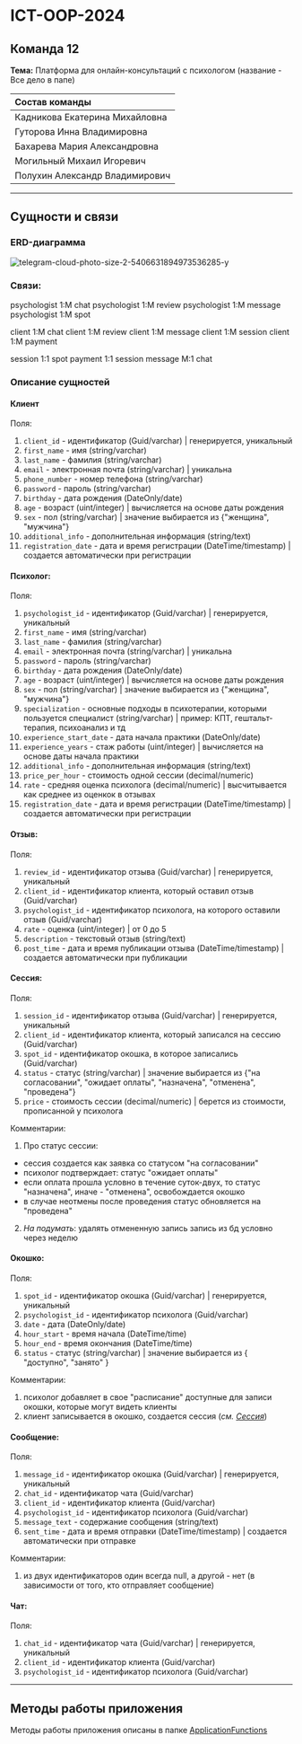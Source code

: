 # ICT-OOP-2024

## Команда  12 

**Тема:** Платформа для онлайн-консультаций с психологом (название - Все дело в папе)

| Состав команды |
|:-----|
| Кадникова Екатерина Михайловна |
| Гуторова Инна Владимировна |
| Бахарева Мария Александровна |
| Могильный Михаил Игоревич |
| Полухин Александр Владимирович |

---

## Сущности и связи

### ERD-диаграмма

![telegram-cloud-photo-size-2-5406631894973536285-y](https://github.com/t0nso1eil/ICT-OOP-2024/assets/112972915/38c5ea60-7cae-40a6-b946-95ecd51e47d9)

### Связи:

psychologist 1:M  chat 
psychologist 1:M  review 
psychologist 1:M  message 
psychologist 1:M  spot

client 1:M chat
client 1:M  review 
client 1:M  message 
client 1:M  session
client 1:M  payment

session 1:1 spot
payment 1:1 session
message M:1 chat

### Описание сущностей

#### Клиент
Поля:
1) `client_id` - идентификатор (Guid/varchar) | генерируется, уникальный
2) `first_name` - имя (string/varchar)
3) `last_name` - фамилия (string/varchar)
4) `email` - электронная почта (string/varchar) | уникальна
5) `phone_number` - номер телефона (string/varchar)
6) `password` - пароль (string/varchar)
7) `birthday` - дата рождения (DateOnly/date)
8) `age` - возраст (uint/integer) | вычисляется на основе даты рождения
9) `sex` - пол (string/varchar) | значение выбирается из {"женщина", "мужчина"}
10) `additional_info` - дополнительная информация (string/text)
11) `registration_date` - дата и время регистрации (DateTime/timestamp) | создается автоматически при регистрации

#### Психолог:
Поля:
1) `psychologist_id` - идентификатор (Guid/varchar) | генерируется, уникальный
2) `first_name` - имя (string/varchar)
3) `last_name` - фамилия (string/varchar)
4) `email` - электронная почта (string/varchar) | уникальна
5) `password` - пароль (string/varchar)
6) `birthday` - дата рождения (DateOnly/date)
7) `age` - возраст (uint/integer) | вычисляется на основе даты рождения
8) `sex` - пол (string/varchar) | значение выбирается из {"женщина", "мужчина"}
9) `specialization` - основные подходы в психотерапии, которыми пользуется специалист (string/varchar) | пример: КПТ, гештальт-терапия, психоанализ и тд
10) `experience_start_date` - дата начала практики (DateOnly/date)
11) `experience_years` - стаж работы (uint/integer) | вычисляется на основе даты начала практики
12) `additional_info` - дополнительная информация (string/text)
13) `price_per_hour` - стоимость одной сессии (decimal/numeric)
14) `rate` - средняя оценка психолога (decimal/numeric) | высчитывается как среднее из оценкок в отзывах
15) `registration_date` - дата и время регистрации (DateTime/timestamp) | создается автоматически при регистрации

#### Отзыв:
Поля:
1) `review_id` - идентификатор отзыва (Guid/varchar) | генерируется, уникальный
2) `client_id` - идентификатор клиента, который оставил отзыв (Guid/varchar)
3) `psychologist_id` - идентификатор психолога, на которого оставили отзыв (Guid/varchar)
4) `rate` - оценка (uint/integer) | от 0 до 5
5) `description` - текстовый отзыв (string/text)
6) `post_time` - дата и время публикации отзыва (DateTime/timestamp) | создается автоматически при публикации

#### Сессия:
Поля: 
1) `session_id` - идентификатор отзыва (Guid/varchar) | генерируется, уникальный
2) `client_id` - идентификатор клиента, который записался на сессию (Guid/varchar)
3) `spot_id` - идентификатор окошка, в которое записались (Guid/varchar)
4) `status` - статус (string/varchar) | значение выбирается из {"на согласовании", "ожидает оплаты", "назначена", "отменена", "проведена"}
5) `price` - стоимость сессии (decimal/numeric) | берется из стоимости, прописанной у психолога

Комментарии:
1) Про статус сессии:
* сессия создается как заявка со статусом "на согласовании"
* психолог подтверждает: статус "ожидает оплаты"
* если оплата прошла условно в течение суток-двух, то статус "назначена", иначе - "отменена", освобождается окошко
* в случае неотмены после проведения статус обновляется на "проведена"
2) _На подумать_: удалять отмененную запись запись из бд условно через неделю

#### Окошко:
Поля:
1) `spot_id` - идентификатор окошка (Guid/varchar) | генерируется, уникальный
2) `psychologist_id` - идентификатор психолога (Guid/varchar)
3) `date` - дата (DateOnly/date)
4) `hour_start` - время начала (DateTime/time)
5) `hour_end` - время окончания (DateTime/time)
6) `status` - статус (string/varchar) | значение выбирается из { "доступно", "занято" }

Комментарии:
1) психолог добавляет в свое "расписание" доступные для записи окошки, которые могут видеть клиенты
2) клиент записывается в окошко, создается сессия (_см. [Сессия](README.md:72)_)

#### Сообщение:
Поля:
1) `message_id` - идентификатор окошка (Guid/varchar) | генерируется, уникальный
2) `chat_id` - идентификатор чата (Guid/varchar)
2) `client_id` - идентификатор клиента (Guid/varchar)
3) `psychologist_id` - идентификатор психолога (Guid/varchar)
4) `message_text` - содержание сообщения (string/text)
5) `sent_time` - дата и время отправки (DateTime/timestamp) | создается автоматически при отправке

Комментарии:
1) из двух идентификаторов один всегда null, а другой - нет (в зависимости от того, кто отправляет сообщение)


#### Чат:
Поля:
1) `chat_id` - идентификатор чата (Guid/varchar) | генерируется, уникальный
2) `client_id` - идентификатор клиента (Guid/varchar)
3) `psychologist_id` - идентификатор психолога (Guid/varchar)

---

## Методы работы приложения

Методы работы приложения описаны в папке [ApplicationFunctions](ApplicationFunctions)


